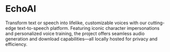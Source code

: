 # EchoAI
Transform text or speech into lifelike, customizable voices with our cutting-edge text-to-speech platform. Featuring iconic character impersonations and personalized voice training, the project offers seamless audio generation and download capabilities—all locally hosted for privacy and efficiency.
